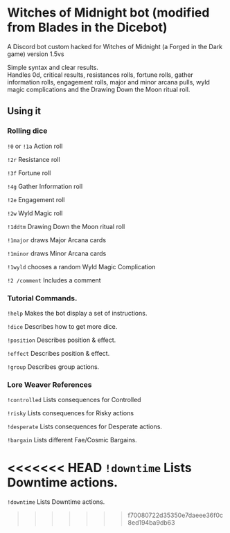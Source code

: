 # Witches of Midnight bot (modified from Blades in the Dicebot)

A Discord bot custom hacked for Witches of Midnight (a Forged in the Dark game) version 1.5vs

Simple syntax and clear results.  
Handles 0d, critical results, resistances rolls, fortune rolls, gather information rolls, engagement rolls, major and minor arcana pulls, wyld magic complications and the Drawing Down the Moon ritual roll.

## Using it

### Rolling dice

`!0` or `!1a` Action roll

`!2r` Resistance roll

`!3f` Fortune roll

`!4g` Gather Information roll

`!2e` Engagement roll

`!2w` Wyld Magic roll

`!1ddtm` Drawing Down the Moon ritual roll

`!1major` draws Major Arcana cards

`!1minor` draws Minor Arcana cards

`!1wyld` chooses a random Wyld Magic Complication

`!2 /comment` Includes a comment

### Tutorial Commands.

`!help` Makes the bot display a set of instructions.

`!dice` Describes how to get more dice.

`!position` Describes position & effect.

`!effect` Describes position & effect.

`!group` Describes group actions.

### Lore Weaver References

`!controlled` Lists consequences for Controlled

`!risky` Lists consequences for Risky actions

`!desperate` Lists consequences for Desperate actions.

`!bargain` Lists different Fae/Cosmic Bargains.

<<<<<<< HEAD
`!downtime` Lists Downtime actions.
=======
`!downtime` Lists Downtime actions.
>>>>>>> f70080722d35350e7daeee36f0c8ed194ba9db63
